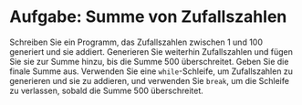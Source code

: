 # Aufgabe: Summe von Zufallszahlen

Schreiben Sie ein Programm, das Zufallszahlen zwischen 1 und 100 generiert und sie addiert. Generieren Sie weiterhin Zufallszahlen und fügen Sie sie zur Summe hinzu, bis die Summe 500 überschreitet. Geben Sie die finale Summe aus. Verwenden Sie eine `while`-Schleife, um Zufallszahlen zu generieren und sie zu addieren, und verwenden Sie `break`, um die Schleife zu verlassen, sobald die Summe 500 überschreitet.
